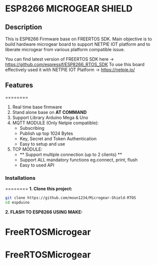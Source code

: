 # ESP8266 MICROGEAR SHIELD

## Description
This is ESP8266 Firmware base on FREERTOS SDK. 
Main objective is to build hardware microgear board to support NETPIE IOT platform and to liberate microgear from various platform compatible issue.

You can find latest version of FREERTOS SDK here -> https://github.com/espressif/ESP8266_RTOS_SDK
To use this board effectively used it with NETPIE IOT Platform -> https://netpie.io/

## Features
========
1. Real time base firmware 
2. Stand alone base on **AT COMMAND**
3. Support Library Arduino Mega & Uno
4. MQTT MODULE (Only Netpie compatible):
    - Subscribing
    - Publish up top 1024 Bytes
    - Key, Secret and Token Authentication
    - Easy to setup and use
5. TCP MODULE:
    - ** Support multiple connection (up to 2 clients) **
    - Support ALL mandatory functions eg.connect, print, flush 
    - Easy to used API

### Installations
========
**1. Clone this project:**
```bash
git clone https://github.com/moun1234/Microgear-Shield-RTOS
cd espduino
```
**2. FLASH TO ESP8266 USING MAKE:**








# FreeRTOSMicrogear
# FreeRTOSMicrogear
